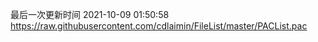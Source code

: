 最后一次更新时间 2021-10-09 01:50:58
https://raw.githubusercontent.com/cdlaimin/FileList/master/PACList.pac

